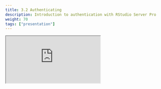 ```yaml
---
title: 3.2 Authenticating
description: Introduction to authentication with RStudio Server Pro
weight: 70
tags: ["presentation"]
---
```


<!-- source: <a href="https://colorado.rstudio.com/rsc/team-admin/security" target="_blank">team-admin/security</a> -->
<div class="xaringan-column">
  <div class="responsive-container-xaringan">
    <div class="animated-r-wrapper">
      <div class="animated-r-vertical">
        <div class="animated-r-circle"></div>
      </div>
      <div class="animated-r-diagonal"></div>
    </div>
    <iframe 
      src="https://colorado.rstudio.com/rsc/team-admin/security" 
          gesture="media"  allow="encrypted-media" allowfullscreen
          scrolling="no">
    </iframe>
  </div>
</div>
